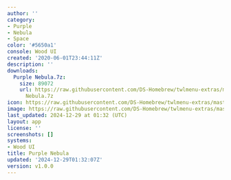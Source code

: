 ```yaml
---
author: ''
category:
- Purple
- Nebula
- Space
color: '#5650a1'
console: Wood UI
created: '2020-06-01T23:44:11Z'
description: ''
downloads:
  Purple Nebula.7z:
    size: 89072
    url: https://raw.githubusercontent.com/DS-Homebrew/twlmenu-extras/master/_nds/TWiLightMenu/akmenu/themes/Purple
      Nebula.7z
icon: https://raw.githubusercontent.com/DS-Homebrew/twlmenu-extras/master/_nds/TWiLightMenu/akmenu/themes/meta/Purple%20Nebula/icon.png
image: https://raw.githubusercontent.com/DS-Homebrew/twlmenu-extras/master/_nds/TWiLightMenu/akmenu/themes/meta/Purple%20Nebula/icon.png
last_updated: 2024-12-29 at 01:32 (UTC)
layout: app
license: ''
screenshots: []
systems:
- Wood UI
title: Purple Nebula
updated: '2024-12-29T01:32:07Z'
version: v1.0.0
---
```

